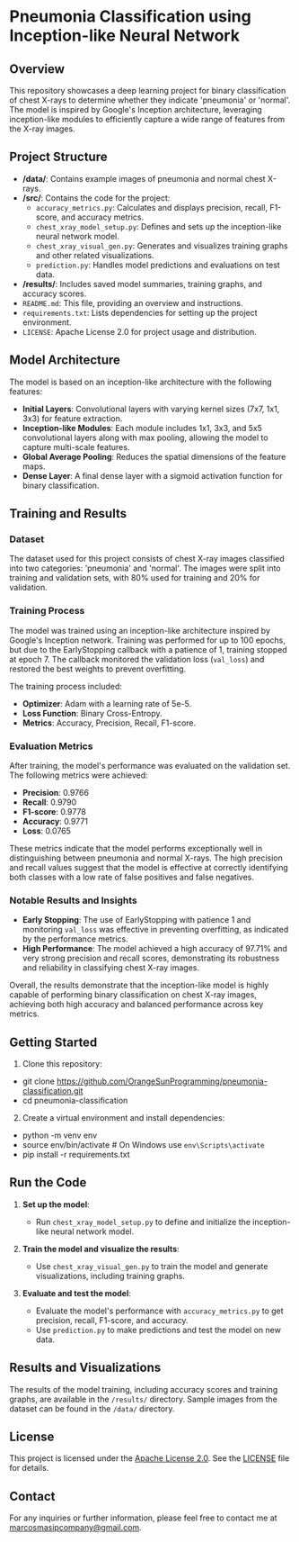 # Pneumonia Classification using Inception-like Neural Network

## Overview

This repository showcases a deep learning project for binary classification of chest X-rays to determine whether they indicate 'pneumonia' or 'normal'. The model is inspired by Google's Inception architecture, leveraging inception-like modules to efficiently capture a wide range of features from the X-ray images.

## Project Structure

- **/data/**: Contains example images of pneumonia and normal chest X-rays.
- **/src/**: Contains the code for the project:
  - `accuracy_metrics.py`: Calculates and displays precision, recall, F1-score, and accuracy metrics.
  - `chest_xray_model_setup.py`: Defines and sets up the inception-like neural network model.
  - `chest_xray_visual_gen.py`: Generates and visualizes training graphs and other related visualizations.
  - `prediction.py`: Handles model predictions and evaluations on test data.
- **/results/**: Includes saved model summaries, training graphs, and accuracy scores.
- `README.md`: This file, providing an overview and instructions.
- `requirements.txt`: Lists dependencies for setting up the project environment.
- `LICENSE`: Apache License 2.0 for project usage and distribution.

## Model Architecture

The model is based on an inception-like architecture with the following features:

- **Initial Layers**: Convolutional layers with varying kernel sizes (7x7, 1x1, 3x3) for feature extraction.
- **Inception-like Modules**: Each module includes 1x1, 3x3, and 5x5 convolutional layers along with max pooling, allowing the model to capture multi-scale features.
- **Global Average Pooling**: Reduces the spatial dimensions of the feature maps.
- **Dense Layer**: A final dense layer with a sigmoid activation function for binary classification.

## Training and Results

### Dataset

The dataset used for this project consists of chest X-ray images classified into two categories: 'pneumonia' and 'normal'. The images were split into training and validation sets, with 80% used for training and 20% for validation.

### Training Process

The model was trained using an inception-like architecture inspired by Google's Inception network. Training was performed for up to 100 epochs, but due to the EarlyStopping callback with a patience of 1, training stopped at epoch 7. The callback monitored the validation loss (`val_loss`) and restored the best weights to prevent overfitting.

The training process included:

- **Optimizer**: Adam with a learning rate of 5e-5.
- **Loss Function**: Binary Cross-Entropy.
- **Metrics**: Accuracy, Precision, Recall, F1-score.

### Evaluation Metrics

After training, the model's performance was evaluated on the validation set. The following metrics were achieved:

- **Precision**: 0.9766
- **Recall**: 0.9790
- **F1-score**: 0.9778
- **Accuracy**: 0.9771
- **Loss**: 0.0765

These metrics indicate that the model performs exceptionally well in distinguishing between pneumonia and normal X-rays. The high precision and recall values suggest that the model is effective at correctly identifying both classes with a low rate of false positives and false negatives.

### Notable Results and Insights

- **Early Stopping**: The use of EarlyStopping with patience 1 and monitoring `val_loss` was effective in preventing overfitting, as indicated by the performance metrics.
- **High Performance**: The model achieved a high accuracy of 97.71% and very strong precision and recall scores, demonstrating its robustness and reliability in classifying chest X-ray images.

Overall, the results demonstrate that the inception-like model is highly capable of performing binary classification on chest X-ray images, achieving both high accuracy and balanced performance across key metrics.


## Getting Started

1. Clone this repository:

  - git clone https://github.com/OrangeSunProgramming/pneumonia-classification.git
  - cd pneumonia-classification


2. Create a virtual environment and install dependencies:

  - python -m venv env
  - source env/bin/activate  # On Windows use `env\Scripts\activate`
  - pip install -r requirements.txt

## Run the Code

1. **Set up the model**:
   - Run `chest_xray_model_setup.py` to define and initialize the inception-like neural network model.

2. **Train the model and visualize the results**:
   - Use `chest_xray_visual_gen.py` to train the model and generate visualizations, including training graphs.

3. **Evaluate and test the model**:
   - Evaluate the model's performance with `accuracy_metrics.py` to get precision, recall, F1-score, and accuracy.
   - Use `prediction.py` to make predictions and test the model on new data.

## Results and Visualizations

The results of the model training, including accuracy scores and training graphs, are available in the `/results/` directory. Sample images from the dataset can be found in the `/data/` directory.

## License

This project is licensed under the [Apache License 2.0](https://opensource.org/licenses/Apache-2.0). See the [LICENSE](LICENSE) file for details.

## Contact

For any inquiries or further information, please feel free to contact me at marcosmasipcompany@gmail.com.
